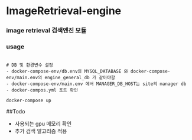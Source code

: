 # ImageRetrieval-engine

### image retrieval 검색엔진 모듈


### usage
```

# DB 및 환경변수 설정
- docker-compose-env/db.env의 MYSQL_DATABASE 와 docker-compose-env/main.env의 engine_general_db 가 같아야함
- docker-compose-env/main.env 에서 MANAGER_DB_HOST는 site의 manager db
- docker-compos.yml 포트 확인

docker-compose up
```

##Todo
- 사용되는 gpu 메모리 확인
- 추가 검색 알고리즘 적용
